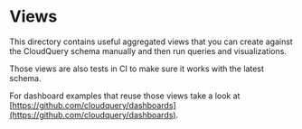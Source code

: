 # Views

This directory contains useful aggregated views that you can create against the CloudQuery schema manually and then run queries and visualizations.

Those views are also tests in CI to make sure it works with the latest schema.

For dashboard examples that reuse those views take a look at [https://github.com/cloudquery/dashboards](https://github.com/cloudquery/dashboards).